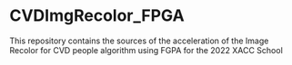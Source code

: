 # CVDImgRecolor_FPGA
This repository contains the sources of the acceleration of the Image Recolor for CVD people algorithm using FGPA for the 2022 XACC School
